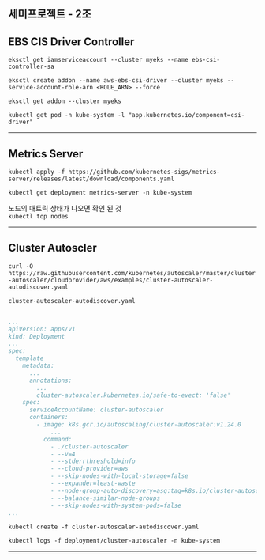 ## 세미프로젝트 - 2조

## EBS CIS Driver Controller
`eksctl get iamserviceaccount --cluster myeks --name ebs-csi-controller-sa`

`eksctl create addon --name aws-ebs-csi-driver --cluster myeks --service-account-role-arn <ROLE_ARN> --force`

`eksctl get addon --cluster myeks`

`kubectl get pod -n kube-system -l "app.kubernetes.io/component=csi-driver"`

---

## Metrics Server
`kubectl apply -f https://github.com/kubernetes-sigs/metrics-server/releases/latest/download/components.yaml`

`kubectl get deployment metrics-server -n kube-system`

노드의 매트릭 상태가 나오면 확인 된 것  
`kubectl top nodes` 

---

## Cluster Autoscler
`curl -O https://raw.githubusercontent.com/kubernetes/autoscaler/master/cluster-autoscaler/cloudprovider/aws/examples/cluster-autoscaler-autodiscover.yaml`

`cluster-autoscaler-autodiscover.yaml`

```yaml

...
apiVersion: apps/v1
kind: Deployment
...
spec:
  template
    metadata:
      ...
      annotations:
        ...
        cluster-autoscaler.kubernetes.io/safe-to-evect: 'false'
    spec:
      serviceAccountName: cluster-autoscaler
      containers:
        - image: k8s.gcr.io/autoscaling/cluster-autoscaler:v1.24.0
            ...
          command:
            - ./cluster-autoscaler
            - --v=4
            - --stderrthreshold=info
            - --cloud-provider=aws
            - --skip-nodes-with-local-storage=false
            - --expander=least-waste
            - --node-group-auto-discovery=asg:tag=k8s.io/cluster-autoscaler/enabled,k8s.io/cluster-autoscaler/myeks
            - --balance-similar-node-groups
            - --skip-nodes-with-system-pods=false
...


```
`kubectl create -f cluster-autoscaler-autodiscover.yaml`

`kubectl logs -f deployment/cluster-autoscaler -n kube-system`

---